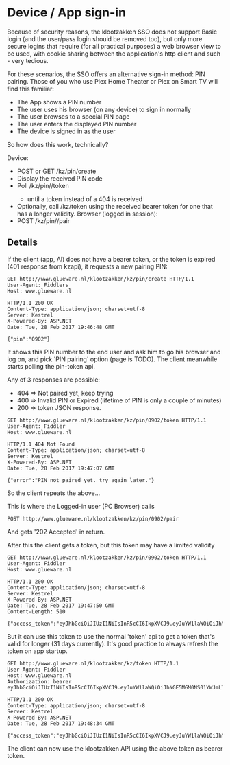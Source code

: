 # Device / App sign-in
Because of security reasons, the klootzakken SSO does not support Basic login (and the user/pass login should be removed too), but only more secure logins that require (for all practical purposes) a web browser view to be used, with cookie sharing between the application's http client and such - very tedious.

For these scenarios, the SSO offers an alternative sign-in method: PIN pairing. Those of you who use Plex Home Theater or Plex on Smart TV will find this familiar:

* The App shows a PIN number
* The user uses his browser (on any device) to sign in normally
* The user browses to a special PIN page
* The user enters the displayed PIN number
* The device is signed in as the user

So how does this work, technically?

Device:
* POST or GET /kz/pin/create
* Display the received PIN code
* Poll /kz/pin/<pin>/token
  * until a token instead of a 404 is received
* Optionally, call /kz/token using the received bearer token for one that has a longer validity.
Browser (logged in session):
* POST /kz/pin/<pin>/pair


## Details
If the client (app, AI) does not have a bearer token, or the token is expired (401 response from kzapi), it requests a new pairing PIN:

```
GET http://www.glueware.nl/klootzakken/kz/pin/create HTTP/1.1
User-Agent: Fiddlers
Host: www.glueware.nl
```


```
HTTP/1.1 200 OK
Content-Type: application/json; charset=utf-8
Server: Kestrel
X-Powered-By: ASP.NET
Date: Tue, 28 Feb 2017 19:46:48 GMT

{"pin":"0902"}
```
It shows this PIN number to the end user and ask him to go his browser and log on, and pick 'PIN pairing' option (page is TODO).
The client meanwhile starts polling the pin-token api.

Any of 3 responses are possible:
* 404 => Not paired yet, keep trying
* 400 => Invalid PIN or Expired (lifetime of PIN is only a couple of minutes)
* 200 => token JSON response.
```
GET http://www.glueware.nl/klootzakken/kz/pin/0902/token HTTP/1.1
User-Agent: Fiddler
Host: www.glueware.nl
```
```
HTTP/1.1 404 Not Found
Content-Type: application/json; charset=utf-8
Server: Kestrel
X-Powered-By: ASP.NET
Date: Tue, 28 Feb 2017 19:47:07 GMT

{"error":"PIN not paired yet. try again later."}
```
So the client repeats the above...

This is where the Logged-in user (PC Browser) calls
```
POST http://www.glueware.nl/klootzakken/kz/pin/0902/pair
```
And gets '202 Accepted' in return.

After this the client gets a token, but this token may have a limited validity
```
GET http://www.glueware.nl/klootzakken/kz/pin/0902/token HTTP/1.1
User-Agent: Fiddler
Host: www.glueware.nl
```

```
HTTP/1.1 200 OK
Content-Type: application/json; charset=utf-8
Server: Kestrel
X-Powered-By: ASP.NET
Date: Tue, 28 Feb 2017 19:47:50 GMT
Content-Length: 510

{"access_token":"eyJhbGciOiJIUzI1NiIsInR5cCI6IkpXVCJ9.eyJuYW1laWQiOiJhNGE5MGM0NS01YWJmLTQ5ZWQtYmQ3Mi0xMTFlY2Y0MjU0ZjEiLCJ1bmlxdWVfbmFtZSI6ImJhcnQuZGUuYm9lckBkaXZ2ZXJlbmNlLmNvbSIsIkFzcE5ldC5JZGVudGl0eS5TZWN1cml0eVN0YW1wIjoiMzNjYmIzZGItZmU0Yy00NzdlLWE4ZDAtYzUxYWFjMDIyZDEyIiwiYXV0aG1ldGhvZCI6Ikdvb2dsZSIsIm5iZiI6MTQ4ODMxMTI2NCwiZXhwIjoxNDg4Mzk3NjY0LCJpYXQiOjE0ODgzMTEyNjQsImlzcyI6IkRpdnZlcmVuY2UuY29tIEtsb290emFra2VuIiwiYXVkIjoiRGVtb0F1ZGllbmNlIn0.dcvT_urhmrBi1hzfEkkLicEnZ_LP1UfT_yCkqTbPJHg","expires_in":86400}
```
But it can use this token to use the normal 'token' api to get a token that's valid for longer (31 days currently).
It's good practice to always refresh the token on app startup.
```
GET http://www.glueware.nl/klootzakken/kz/token HTTP/1.1
User-Agent: Fiddler
Host: www.glueware.nl
Authorization: bearer eyJhbGciOiJIUzI1NiIsInR5cCI6IkpXVCJ9.eyJuYW1laWQiOiJhNGE5MGM0NS01YWJmLTQ5ZWQtYmQ3Mi0xMTFlY2Y0MjU0ZjEiLCJ1bmlxdWVfbmFtZSI6ImJhcnQuZGUuYm9lckBkaXZ2ZXJlbmNlLmNvbSIsIkFzcE5ldC5JZGVudGl0eS5TZWN1cml0eVN0YW1wIjoiMzNjYmIzZGItZmU0Yy00NzdlLWE4ZDAtYzUxYWFjMDIyZDEyIiwiYXV0aG1ldGhvZCI6Ikdvb2dsZSIsIm5iZiI6MTQ4ODMxMTI2NCwiZXhwIjoxNDg4Mzk3NjY0LCJpYXQiOjE0ODgzMTEyNjQsImlzcyI6IkRpdnZlcmVuY2UuY29tIEtsb290emFra2VuIiwiYXVkIjoiRGVtb0F1ZGllbmNlIn0.dcvT_urhmrBi1hzfEkkLicEnZ_LP1UfT_yCkqTbPJHg
```
```
HTTP/1.1 200 OK
Content-Type: application/json; charset=utf-8
Server: Kestrel
X-Powered-By: ASP.NET
Date: Tue, 28 Feb 2017 19:48:34 GMT

{"access_token":"eyJhbGciOiJIUzI1NiIsInR5cCI6IkpXVCJ9.eyJuYW1laWQiOiJhNGE5MGM0NS01YWJmLTQ5ZWQtYmQ3Mi0xMTFlY2Y0MjU0ZjEiLCJ1bmlxdWVfbmFtZSI6ImJhcnQuZGUuYm9lckBkaXZ2ZXJlbmNlLmNvbSIsIkFzcE5ldC5JZGVudGl0eS5TZWN1cml0eVN0YW1wIjoiMzNjYmIzZGItZmU0Yy00NzdlLWE4ZDAtYzUxYWFjMDIyZDEyIiwiYXV0aG1ldGhvZCI6Ikdvb2dsZSIsIm5iZiI6MTQ4ODMxMTMxNCwiZXhwIjoxNDkwOTg5NzE0LCJpYXQiOjE0ODgzMTEzMTQsImlzcyI6IkRpdnZlcmVuY2UuY29tIEtsb290emFra2VuIiwiYXVkIjpbIkRlbW9BdWRpZW5jZSIsIkRlbW9BdWRpZW5jZSJdfQ.Z0cEkeDM4TFEj2irYZ104YTtLO__hDOgaQ0a1FqV3fk","expires_in":2678400}
```

The client can now use the klootzakken API using the above token as bearer token.

